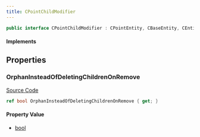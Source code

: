 ```yaml
---
title: CPointChildModifier
---
```


```csharp
public interface CPointChildModifier : CPointEntity, CBaseEntity, CEntityInstance, ISchemaClass<CEntityInstance>, ISchemaClass<CBaseEntity>, ISchemaClass<CPointEntity>, ISchemaClass<CPointChildModifier>, ISchemaField, ISchemaClass, INativeHandle
```

#### Implements

## Properties

### OrphanInsteadOfDeletingChildrenOnRemove

[Source Code](https://github.com/swiftly-solution/swiftlys2/blob/beta/managed/src/SwiftlyS2.Generated/Schemas/Interfaces/CPointChildModifier.cs#L16)

```csharp
ref bool OrphanInsteadOfDeletingChildrenOnRemove { get; }
```

#### Property Value

- [bool](https://learn.microsoft.com/dotnet/api/system.boolean)

